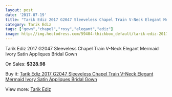 ```yaml
---
layout: post
date: '2017-07-19'
title: "Tarik Ediz 2017 G2047 Sleeveless Chapel Train V-Neck Elegant Mermaid Ivory Satin Appliques Bridal Gown"
category: Tarik Ediz
tags: ["gown","chapel","rosy","elegant","ediz"]
image: http://img.hectodress.com/59404-thickbox_default/tarik-ediz-2017-g2047-sleeveless-chapel-train-v-neck-elegant-mermaid-ivory-satin-appliques-bridal-gown.jpg
---
```

Tarik Ediz 2017 G2047 Sleeveless Chapel Train V-Neck Elegant Mermaid Ivory Satin Appliques Bridal Gown

On Sales: **$328.98**
<a href="https://www.hectodress.com/tarik-ediz/18872-tarik-ediz-2017-g2047-sleeveless-chapel-train-v-neck-elegant-mermaid-ivory-satin-appliques-bridal-gown.html"><amp-img layout="responsive" width="600" height="600" src="//img.hectodress.com/59404-thickbox_default/tarik-ediz-2017-g2047-sleeveless-chapel-train-v-neck-elegant-mermaid-ivory-satin-appliques-bridal-gown.jpg" alt="Tarik Ediz 2017 G2047 Sleeveless Chapel Train V-Neck Elegant Mermaid Ivory Satin Appliques Bridal Gown 0" /></a>
<a href="https://www.hectodress.com/tarik-ediz/18872-tarik-ediz-2017-g2047-sleeveless-chapel-train-v-neck-elegant-mermaid-ivory-satin-appliques-bridal-gown.html"><amp-img layout="responsive" width="600" height="600" src="//img.hectodress.com/59408-thickbox_default/tarik-ediz-2017-g2047-sleeveless-chapel-train-v-neck-elegant-mermaid-ivory-satin-appliques-bridal-gown.jpg" alt="Tarik Ediz 2017 G2047 Sleeveless Chapel Train V-Neck Elegant Mermaid Ivory Satin Appliques Bridal Gown 1" /></a>
<a href="https://www.hectodress.com/tarik-ediz/18872-tarik-ediz-2017-g2047-sleeveless-chapel-train-v-neck-elegant-mermaid-ivory-satin-appliques-bridal-gown.html"><amp-img layout="responsive" width="600" height="600" src="//img.hectodress.com/59407-thickbox_default/tarik-ediz-2017-g2047-sleeveless-chapel-train-v-neck-elegant-mermaid-ivory-satin-appliques-bridal-gown.jpg" alt="Tarik Ediz 2017 G2047 Sleeveless Chapel Train V-Neck Elegant Mermaid Ivory Satin Appliques Bridal Gown 2" /></a>
<a href="https://www.hectodress.com/tarik-ediz/18872-tarik-ediz-2017-g2047-sleeveless-chapel-train-v-neck-elegant-mermaid-ivory-satin-appliques-bridal-gown.html"><amp-img layout="responsive" width="600" height="600" src="//img.hectodress.com/59406-thickbox_default/tarik-ediz-2017-g2047-sleeveless-chapel-train-v-neck-elegant-mermaid-ivory-satin-appliques-bridal-gown.jpg" alt="Tarik Ediz 2017 G2047 Sleeveless Chapel Train V-Neck Elegant Mermaid Ivory Satin Appliques Bridal Gown 3" /></a>
<a href="https://www.hectodress.com/tarik-ediz/18872-tarik-ediz-2017-g2047-sleeveless-chapel-train-v-neck-elegant-mermaid-ivory-satin-appliques-bridal-gown.html"><amp-img layout="responsive" width="600" height="600" src="//img.hectodress.com/59405-thickbox_default/tarik-ediz-2017-g2047-sleeveless-chapel-train-v-neck-elegant-mermaid-ivory-satin-appliques-bridal-gown.jpg" alt="Tarik Ediz 2017 G2047 Sleeveless Chapel Train V-Neck Elegant Mermaid Ivory Satin Appliques Bridal Gown 4" /></a>

Buy it: [Tarik Ediz 2017 G2047 Sleeveless Chapel Train V-Neck Elegant Mermaid Ivory Satin Appliques Bridal Gown](https://www.hectodress.com/tarik-ediz/18872-tarik-ediz-2017-g2047-sleeveless-chapel-train-v-neck-elegant-mermaid-ivory-satin-appliques-bridal-gown.html "Tarik Ediz 2017 G2047 Sleeveless Chapel Train V-Neck Elegant Mermaid Ivory Satin Appliques Bridal Gown")

View more: [Tarik Ediz](https://www.hectodress.com/370-tarik-ediz "Tarik Ediz")
